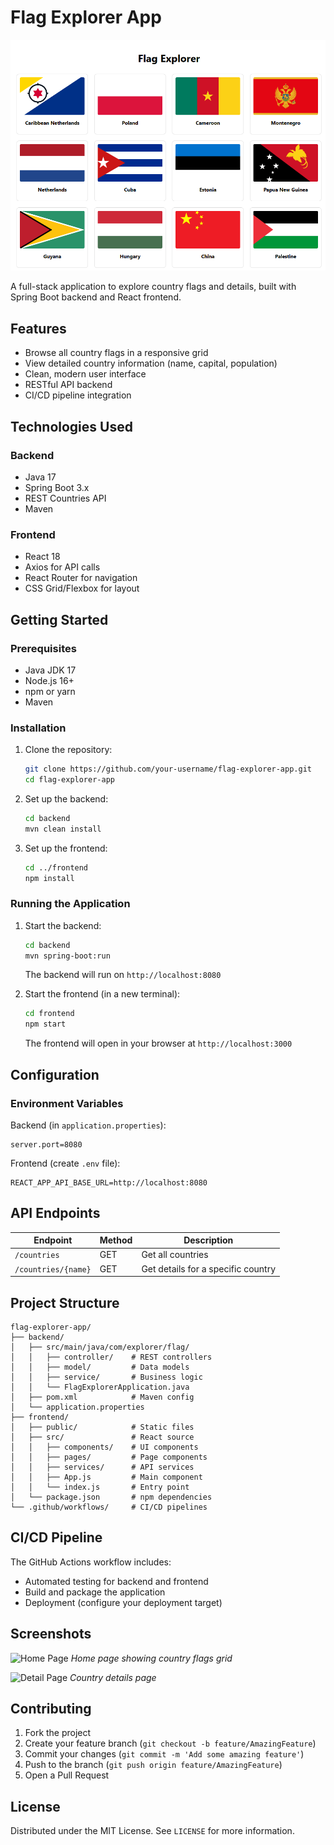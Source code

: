 # Flag Explorer App

![Flag Explorer Screenshot](./Screenshot.png)

A full-stack application to explore country flags and details, built with Spring Boot backend and React frontend.

## Features

- Browse all country flags in a responsive grid
- View detailed country information (name, capital, population)
- Clean, modern user interface
- RESTful API backend
- CI/CD pipeline integration

## Technologies Used

### Backend
- Java 17
- Spring Boot 3.x
- REST Countries API
- Maven

### Frontend
- React 18
- Axios for API calls
- React Router for navigation
- CSS Grid/Flexbox for layout

## Getting Started

### Prerequisites

- Java JDK 17
- Node.js 16+
- npm or yarn
- Maven

### Installation

1. Clone the repository:
   ```bash
   git clone https://github.com/your-username/flag-explorer-app.git
   cd flag-explorer-app
   ```

2. Set up the backend:
   ```bash
   cd backend
   mvn clean install
   ```

3. Set up the frontend:
   ```bash
   cd ../frontend
   npm install
   ```

### Running the Application

1. Start the backend:
   ```bash
   cd backend
   mvn spring-boot:run
   ```
   The backend will run on `http://localhost:8080`

2. Start the frontend (in a new terminal):
   ```bash
   cd frontend
   npm start
   ```
   The frontend will open in your browser at `http://localhost:3000`

## Configuration

### Environment Variables

Backend (in `application.properties`):
```properties
server.port=8080
```

Frontend (create `.env` file):
```env
REACT_APP_API_BASE_URL=http://localhost:8080
```

## API Endpoints

| Endpoint | Method | Description |
|----------|--------|-------------|
| `/countries` | GET | Get all countries |
| `/countries/{name}` | GET | Get details for a specific country |

## Project Structure

```
flag-explorer-app/
├── backend/
│   ├── src/main/java/com/explorer/flag/
│   │   ├── controller/    # REST controllers
│   │   ├── model/         # Data models
│   │   ├── service/       # Business logic
│   │   └── FlagExplorerApplication.java
│   ├── pom.xml            # Maven config
│   └── application.properties
├── frontend/
│   ├── public/            # Static files
│   ├── src/               # React source
│   │   ├── components/    # UI components
│   │   ├── pages/         # Page components
│   │   ├── services/      # API services
│   │   ├── App.js         # Main component
│   │   └── index.js       # Entry point
│   └── package.json       # npm dependencies
└── .github/workflows/     # CI/CD pipelines
```

## CI/CD Pipeline

The GitHub Actions workflow includes:
- Automated testing for backend and frontend
- Build and package the application
- Deployment (configure your deployment target)

## Screenshots

![Home Page](./screenshots/home.png)
*Home page showing country flags grid*

![Detail Page](./screenshots/detail.png)
*Country details page*

## Contributing

1. Fork the project
2. Create your feature branch (`git checkout -b feature/AmazingFeature`)
3. Commit your changes (`git commit -m 'Add some amazing feature'`)
4. Push to the branch (`git push origin feature/AmazingFeature`)
5. Open a Pull Request

## License

Distributed under the MIT License. See `LICENSE` for more information.
